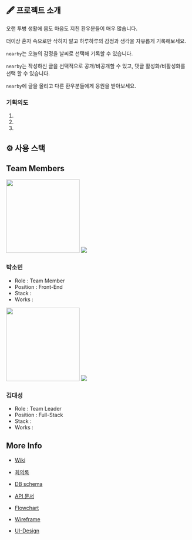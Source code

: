 ## 🖋 프로젝트 소개

오랜 투병 생활에 몸도 마음도 지친 환우분들이 매우 많습니다.

더이상 혼자 속으로만 삭히지 말고 하루하루의 감정과 생각을 자유롭게 기록해보세요.

`nearby`는 오늘의 감정을 날씨로 선택해 기록할 수 있습니다.

`nearby`는 작성하신 글을 선택적으로 공개/비공개할 수 있고, 댓글 활성화/비활성화를 선택 할 수 있습니다.

`nearby`에 글을 올리고 다른 환우분들에게 응원을 받아보세요.

### 기획의도
1. 
2.
3. 
 
 
## ⚙️ 사용 스택

## Team Members

<img src = "https://user-images.githubusercontent.com/85698976/143169476-4b176358-7440-4327-b52b-6b3009c05fd6.jpg" width="200px">
<a href="https://github.com/devSominPark"><img src = "https://img.shields.io/badge/devSominPark-black?style=for-the-badge&logo=GitHub&logoColor=white"></a>

### 박소민 
* Role : Team Member
* Position : Front-End
* Stack : 
* Works :

<img src = "https://user-images.githubusercontent.com/85698976/143169456-993f78b0-cb49-4289-82fc-7f143a434b08.jpeg" width="200px">
<a href="https://github.com/daeseongkim05"><img src = "https://img.shields.io/badge/daeseongkim05-black?style=for-the-badge&logo=GitHub&logoColor=white"></a>

### 김대성 
* Role : Team Leader
* Position : Full-Stack
* Stack : 
* Works :

## More Info

* [Wiki]()

* [회의록](https://github.com/daeseongkim05/nearby/projects/2)

* [DB schema]()

* [API 문서]()

* [Flowchart]()

* [Wireframe]()

* [UI-Design]()
